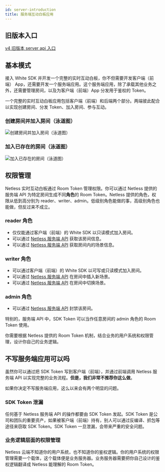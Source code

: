 ```yaml
---
id: server-introduction
title: 服务端互动白板应用
---
```


## 旧版本入口

[v4 旧版本 server api 入口](/docs/server-v4/overview/server-introduction)

## 基本模式

接入 White SDK 并开发一个完整的实时互动白板，你不但需要开发客户端（前端） App，还需要开发一个服务端应用。这个服务端应用，除了承载其他业务之外，还需要管理房间，以及为客户端（前端）App 分发用于鉴权的 Token。

一个完整的实时互动白板应用包括客户端（前端）和后端两个部分。两端彼此配合以实现创建房间、分发 Token、加入房间、参与互动。

### 创建房间并加入房间（泳道图）

![创建房间并加入房间（泳道图）](/img/server-graphics-1.png)

### 加入已存在的房间（泳道图）

![加入已存在的房间（泳道图）](/img/server-graphics-2.png)

## 权限管理

Netless 实时互动白板通过 Room Token 管理权限。你可以通过 Netless 提供的服务端 API 为特定房间生成不同**角色**的 Room Token。Netless 提供的角色，权限从低到高分别为 reader、writer、admin。低级别角色能做的事，高级别角色也能做，但反过来不成立。

### reader 角色

* 仅仅能通过客户端（前端）的 White SDK 以只读模式加入房间。
* 可以通过 [Netless 服务端 API](https://developer.netless.link/server/api-reference/room#huo-qu-fang-jian-xin-xi) 获取该房间信息。
* 可以通过 [Netless 服务端 API](https://developer.netless.link/server/api-reference/room#huo-qu-fang-jian-xin-xi) 获取房间内的场景信息。

### writer 角色

* 可以通过客户端（前端）的 White SDK 以可写或只读模式加入房间。
* 可以通过 [Netless 服务端 API](https://developer.netless.link/server/api-reference/scene#cha-ru-xin-chang-jing) 在房间中插入新场景。
* 可以通过 [Netless 服务端 API](https://developer.netless.link/server/api-reference/scene#chang-jing-tiao-zhuan) 在房间中切换场景。

### admin 角色

* 可以通过 [Netless 服务端 API](https://developer.netless.link/server/api-reference/room#feng-jin-fang-jian) 封禁该房间。

特别的，服务端 API 中，SDK Token 可以当作任意房间的 admin 角色的 Room Token 使用。

你需要根据 Netless 提供的 Room Token 机制，结合业务的用户系统和权限管理，设计你自己的业务逻辑。

## 不写服务端应用可以吗

虽然你可以通过把 SDK Token 写到客户端（前端），并通过前端调用 Netless 服务端 API 以实现完整的业务流程。**但是，我们非常不推荐你这么做**。

如果你决定不写服务端应用，这么以来会有两个明显的问题。

### SDK Token 泄漏

任何基于 Netless 服务端 API 的操作都要由 SDK Token 发起。SDK Token 是公司和团队的重要资产，如果被客户端（前端）持有，别人可以通过反编译、抓包等途径来窃取 SDK Token。SDK Token 一旦泄漏，会带来严重的安全问题。

### 业务逻辑层面的权限管理

Netless 云端不知道你的用户系统，也不知道你的鉴权逻辑。你的用户系统的权限管理需要一个载体，这个载体便是业务服务器。业务服务器需要把你自己设计的鉴权逻辑翻译成 Netless 能理解的 Room Token。
